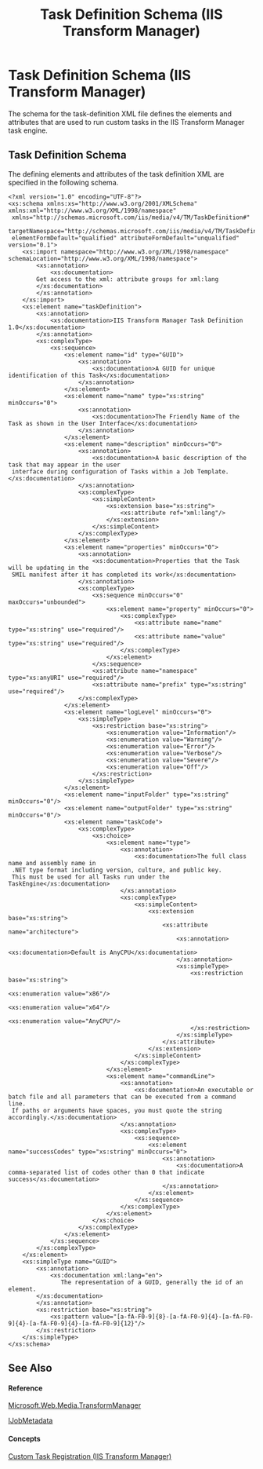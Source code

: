 ﻿---
title: Task Definition Schema (IIS Transform Manager)
TOCTitle: Task Definition Schema (IIS Transform Manager)
ms:assetid: 1d1ca5be-c667-4ec2-b475-9470002893cc
ms:mtpsurl: https://msdn.microsoft.com/en-us/library/Ff728119(v=VS.90)
ms:contentKeyID: 31469139
ms.date: 06/14/2012
mtps_version: v=VS.90
---

# Task Definition Schema (IIS Transform Manager)

The schema for the task-definition XML file defines the elements and attributes that are used to run custom tasks in the IIS Transform Manager task engine.

## Task Definition Schema

The defining elements and attributes of the task definition XML are specified in the following schema.

    <?xml version="1.0" encoding="UTF-8"?>
    <xs:schema xmlns:xs="http://www.w3.org/2001/XMLSchema" xmlns:xml="http://www.w3.org/XML/1998/namespace"
     xmlns="http://schemas.microsoft.com/iis/media/v4/TM/TaskDefinition#"
     targetNamespace="http://schemas.microsoft.com/iis/media/v4/TM/TaskDefinition#"
     elementFormDefault="qualified" attributeFormDefault="unqualified" version="0.1">
        <xs:import namespace="http://www.w3.org/XML/1998/namespace" schemaLocation="http://www.w3.org/XML/1998/namespace">
            <xs:annotation>
                <xs:documentation>
            Get access to the xml: attribute groups for xml:lang
            </xs:documentation>
            </xs:annotation>
        </xs:import>
        <xs:element name="taskDefinition">
            <xs:annotation>
                <xs:documentation>IIS Transform Manager Task Definition 1.0</xs:documentation>
            </xs:annotation>
            <xs:complexType>
                <xs:sequence>
                    <xs:element name="id" type="GUID">
                        <xs:annotation>
                            <xs:documentation>A GUID for unique identification of this Task</xs:documentation>
                        </xs:annotation>
                    </xs:element>
                    <xs:element name="name" type="xs:string" minOccurs="0">
                        <xs:annotation>
                            <xs:documentation>The Friendly Name of the Task as shown in the User Interface</xs:documentation>
                        </xs:annotation>
                    </xs:element>
                    <xs:element name="description" minOccurs="0">
                        <xs:annotation>
                            <xs:documentation>A basic description of the task that may appear in the user
     interface during configuration of Tasks within a Job Template.</xs:documentation>
                        </xs:annotation>
                        <xs:complexType>
                            <xs:simpleContent>
                                <xs:extension base="xs:string">
                                    <xs:attribute ref="xml:lang"/>
                                </xs:extension>
                            </xs:simpleContent>
                        </xs:complexType>
                    </xs:element>
                    <xs:element name="properties" minOccurs="0">
                        <xs:annotation>
                            <xs:documentation>Properties that the Task will be updating in the
     SMIL manifest after it has completed its work</xs:documentation>
                        </xs:annotation>
                        <xs:complexType>
                            <xs:sequence minOccurs="0" maxOccurs="unbounded">
                                <xs:element name="property" minOccurs="0">
                                    <xs:complexType>
                                        <xs:attribute name="name" type="xs:string" use="required"/>
                                        <xs:attribute name="value" type="xs:string" use="required"/>
                                    </xs:complexType>
                                </xs:element>
                            </xs:sequence>
                            <xs:attribute name="namespace" type="xs:anyURI" use="required"/>
                            <xs:attribute name="prefix" type="xs:string" use="required"/>
                        </xs:complexType>
                    </xs:element>
                    <xs:element name="logLevel" minOccurs="0">
                        <xs:simpleType>
                            <xs:restriction base="xs:string">
                                <xs:enumeration value="Information"/>
                                <xs:enumeration value="Warning"/>
                                <xs:enumeration value="Error"/>
                                <xs:enumeration value="Verbose"/>
                                <xs:enumeration value="Severe"/>
                                <xs:enumeration value="Off"/>
                            </xs:restriction>
                        </xs:simpleType>
                    </xs:element>
                    <xs:element name="inputFolder" type="xs:string" minOccurs="0"/>
                    <xs:element name="outputFolder" type="xs:string" minOccurs="0"/>
                    <xs:element name="taskCode">
                        <xs:complexType>
                            <xs:choice>
                                <xs:element name="type">
                                    <xs:annotation>
                                        <xs:documentation>The full class name and assembly name in
     .NET type format including version, culture, and public key.
     This must be used for all Tasks run under the TaskEngine</xs:documentation>
                                    </xs:annotation>
                                    <xs:complexType>
                                        <xs:simpleContent>
                                            <xs:extension base="xs:string">
                                                <xs:attribute name="architecture">
                                                    <xs:annotation>
                                                        <xs:documentation>Default is AnyCPU</xs:documentation>
                                                    </xs:annotation>
                                                    <xs:simpleType>
                                                        <xs:restriction base="xs:string">
                                                            <xs:enumeration value="x86"/>
                                                            <xs:enumeration value="x64"/>
                                                            <xs:enumeration value="AnyCPU"/>
                                                        </xs:restriction>
                                                    </xs:simpleType>
                                                </xs:attribute>
                                            </xs:extension>
                                        </xs:simpleContent>
                                    </xs:complexType>
                                </xs:element>
                                <xs:element name="commandLine">
                                    <xs:annotation>
                                        <xs:documentation>An executable or batch file and all parameters that can be executed from a command line.
     If paths or arguments have spaces, you must quote the string accordingly.</xs:documentation>
                                    </xs:annotation>
                                    <xs:complexType>
                                        <xs:sequence>
                                            <xs:element name="successCodes" type="xs:string" minOccurs="0">
                                                <xs:annotation>
                                                    <xs:documentation>A comma-separated list of codes other than 0 that indicate success</xs:documentation>
                                                </xs:annotation>
                                            </xs:element>
                                        </xs:sequence>
                                    </xs:complexType>
                                </xs:element>
                            </xs:choice>
                        </xs:complexType>
                    </xs:element>
                </xs:sequence>
            </xs:complexType>
        </xs:element>
        <xs:simpleType name="GUID">
            <xs:annotation>
                <xs:documentation xml:lang="en">
                   The representation of a GUID, generally the id of an element.
            </xs:documentation>
            </xs:annotation>
            <xs:restriction base="xs:string">
                <xs:pattern value="[a-fA-F0-9]{8}-[a-fA-F0-9]{4}-[a-fA-F0-9]{4}-[a-fA-F0-9]{4}-[a-fA-F0-9]{12}"/>
            </xs:restriction>
        </xs:simpleType>
    </xs:schema>

## See Also

#### Reference

[Microsoft.Web.Media.TransformManager](microsoft-web-media-transformmanager-namespace.md)

[IJobMetadata](ijobmetadata-interface-microsoft-web-media-transformmanager.md)

#### Concepts

[Custom Task Registration (IIS Transform Manager)](custom-task-registration-iis-transform-manager.md)


